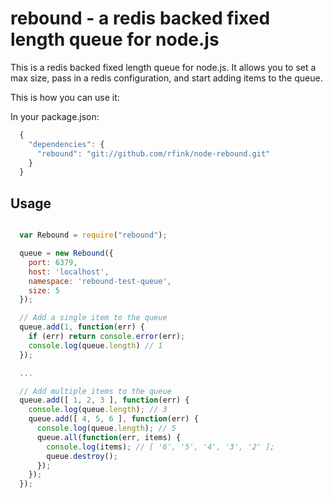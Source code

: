 rebound - a redis backed fixed length queue for node.js
===========================

This is a redis backed fixed length queue for node.js.  It allows you to set a max size,
pass in a redis configuration, and start adding items to the queue.

This is how you can use it:

In your package.json:

```js
  {
    "dependencies": {
      "rebound": "git://github.com/rfink/node-rebound.git"
    }
  }
```

## Usage

```js

  var Rebound = require("rebound");

  queue = new Rebound({
    port: 6379,
    host: 'localhost',
    namespace: 'rebound-test-queue',
    size: 5
  });

  // Add a single item to the queue
  queue.add(1, function(err) {
    if (err) return console.error(err);
    console.log(queue.length) // 1
  });

  ...

  // Add multiple items to the queue
  queue.add([ 1, 2, 3 ], function(err) {
    console.log(queue.length); // 3
    queue.add([ 4, 5, 6 ], function(err) {
      console.log(queue.length); // 5
      queue.all(function(err, items) {
        console.log(items); // [ '6', '5', '4', '3', '2' ];
        queue.destroy();
      });
    });
  });

```

